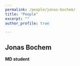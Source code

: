 ```yaml
---
permalink: /people/jonas-bochem/
title: "People"
excerpt: ""
author_profile: true

---
```



## Jonas Bochem
**MD student**